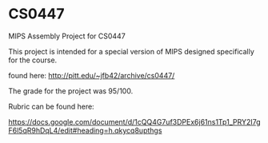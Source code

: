 # CS0447
MIPS Assembly Project for CS0447

This project is intended for a special version of MIPS designed specifically for the course.

found here:
http://pitt.edu/~jfb42/archive/cs0447/

The grade for the project was 95/100. 

Rubric can be found here:

https://docs.google.com/document/d/1cQQ4G7uf3DPEx6j61ns1Tp1_PRY2I7gF6l5qR9hDqL4/edit#heading=h.qkycq8upthgs
